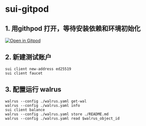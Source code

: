 # sui-gitpod

## 1. 用githpod 打开，等待安装依赖和环境初始化

[![Open in Gitpod](https://gitpod.io/button/open-in-gitpod.svg)](https://gitpod.io/#https://github.com/v1xingyue/sui-gitpod/tree/release)

## 2. 新建测试账户

```shell
sui client new-address ed25519
sui client faucet
```

## 3. 配置运行 walrus

```shell
walrus --config ./walrus.yaml get-wal
walrus --config ./walrus.yaml info
sui client balance
walrus --config ./walrus.yaml store ./README.md
walrus --config ./walrus.yaml read $walrus_object_id
```
